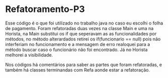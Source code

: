 # Refatoramento-P3

Esse código é o que foi utilizado no trabalho java no caso eu escolhi o folha de pagamento.
Foram refatoradas duas vezes na classe Main e uma na Horista, na Main substitui os if que seperavam as as funcionalidades por métodos,
no método alterardados retirei os if(funcionario == null) pois não interferiam no funcionamento e a mensagem de erro realoquei para a método buscar caso o funcionário não foi encontrado.
Já no Horista melhorei a visibilidade.

Nos códigos há comentários para saber as partes que foram refatoradas, e também há classes terminandas com Refa aonde estar a refatoração. 
